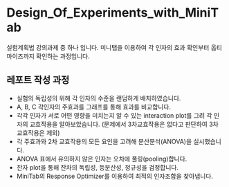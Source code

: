 


# Design_Of_Experiments_with_MiniTab
<a>실험계획법 강의과제 중 하나 입니다. 미니탭을 이용하여 각 인자의 효과 확인부터 옵티마이즈까지 확인하는 과정입니다. </a>

## 레포트 작성 과정
 - 실험의 독립성의 위해 각 인자의 수준을 랜덤하게 배치하였습니다.
 - A, B, C 각인자의 주효과를 그래프를 통해 효과를 비교합니다.
 - 각각 인자가 서로 어떤 영향을 미치는지 알 수 있는 interaction plot를 그려 각 인자의 교효작용을 알아보았습니다. (문제에서 3차교효작용은 없다고 판단하여 3차 교효작용은 제외)
 - 각 주효과와 2차 교효작용의 모든 요인을 고려해 분산분석(ANOVA)을 실시했습니다.
 - ANOVA 표에서 유의하지 않은 인자는 오차에 풀링(pooling)합니다.
 - 잔자 plot을 통해 잔차의 독립성, 등분산성, 정규성을 검정합니다.
 - MiniTab의 Response Optimizer를 이용하여 최적의 인자조합을 찾아냅니다.



